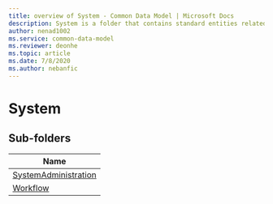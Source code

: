 ```yaml
---
title: overview of System - Common Data Model | Microsoft Docs
description: System is a folder that contains standard entities related to the Common Data Model.
author: nenad1002
ms.service: common-data-model
ms.reviewer: deonhe
ms.topic: article
ms.date: 7/8/2020
ms.author: nebanfic
---
```


# System


## Sub-folders

|Name|
|---|
|[SystemAdministration](SystemAdministration/overview.md)|
|[Workflow](Workflow/overview.md)|



